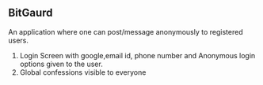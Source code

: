 ## BitGaurd
An application where one can post/message anonymously to registered users.

1. Login Screen with google,email id, phone number and Anonymous login options given to the user.
2. Global confessions visible to everyone

